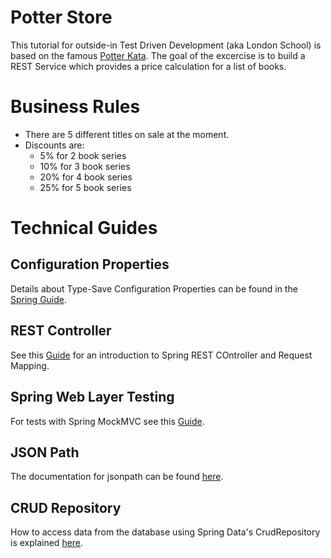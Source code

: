 # Potter Store
This tutorial for outside-in Test Driven Development (aka London School) is based on the famous [Potter Kata](http://codingdojo.org/kata/Potter/).
The goal of the excercise is to build a REST Service which provides a price calculation for a list of books. 

# Business Rules

* There are 5 different titles on sale at the moment.
* Discounts are:
	* 5% for 2 book series
	* 10% for 3 book series
	* 20% for 4 book series
	* 25% for 5 book series

# Technical Guides

## Configuration Properties
Details about Type-Save Configuration Properties can be found in the [Spring Guide](https://docs.spring.io/spring-boot/docs/current/reference/html/boot-features-external-config.html).

## REST Controller
See this [Guide](https://spring.io/guides/gs/rest-service/) for an introduction to Spring REST COntroller and Request Mapping.

## Spring Web Layer Testing
For tests with Spring MockMVC see this [Guide](https://spring.io/guides/gs/testing-web/).

## JSON Path
The documentation for jsonpath can be found [here](https://github.com/json-path/JsonPath).

## CRUD Repository
How to access data from the database using Spring Data's CrudRepository is explained [here](https://docs.spring.io/spring-data/data-commons/docs/1.6.1.RELEASE/reference/html/repositories.html). 
